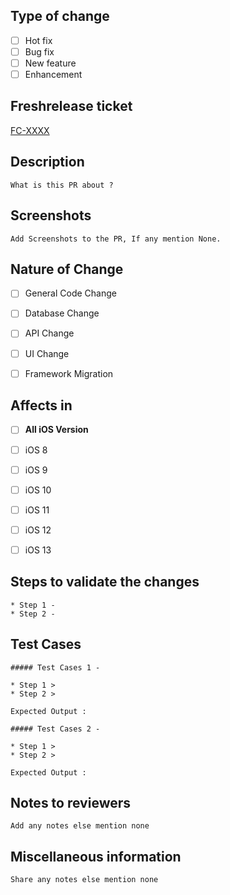 ## Type of change

- [ ] Hot fix 
- [ ] Bug fix 
- [ ] New feature 
- [ ] Enhancement

## Freshrelease ticket

[FC-XXXX](<https://freshworks.freshrelease.com/FC/issues/FC-XXXX>) 

## Description

`What is this PR about ?`

## Screenshots

`Add Screenshots to the PR, If any mention None.` 

## Nature of Change

- [ ] General Code Change
- [ ] Database Change
- [ ] API Change
- [ ] UI Change
- [ ] Framework Migration  


## Affects in

- [ ] **All iOS Version**
- [ ] iOS 8
- [ ] iOS 9
- [ ] iOS 10
- [ ] iOS 11
- [ ] iOS 12
- [ ] iOS 13


## Steps to validate the changes

<!-- How to run the change in PR, what part of app does it influence? -->

```    
* Step 1 -
* Step 2 - 
```

## Test Cases

```
##### Test Cases 1 - 

* Step 1 > 
* Step 2 >

Expected Output : 

##### Test Cases 2 - 

* Step 1 > 
* Step 2 >

Expected Output : 

```

## Notes to reviewers
`Add any notes else mention none`

## Miscellaneous information
`Share any notes else mention none`
